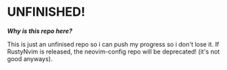 # UNFINISHED!

***Why is this repo here?*** 

This is just an unfinised repo so i can push my progress so i don't lose it.
If RustyNvim is released, the neovim-config repo will be deprecated! (it's not good anyways).
